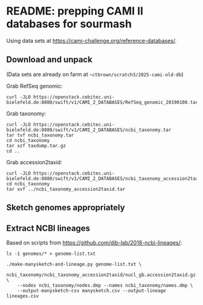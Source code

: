 # README: prepping CAMI II databases for sourmash

Using data sets at https://cami-challenge.org/reference-databases/.

## Download and unpack

(Data sets are already on farm at `~ctbrown/scratch3/2025-cami-old-db`)

Grab RefSeq genomic:
```
curl -JLO https://openstack.cebitec.uni-bielefeld.de:8080/swift/v1/CAMI_2_DATABASES/RefSeq_genomic_20190108.tar
```

Grab taxonomy:
```
curl -JLO https://openstack.cebitec.uni-bielefeld.de:8080/swift/v1/CAMI_2_DATABASES/ncbi_taxonomy.tar
tar tvf ncbi_taxonomy.tar
cd ncbi_taxonomy
tar xzf taxdump.tar.gz
cd ..
```

Grab accession2taxid:
```
curl -JLO https://openstack.cebitec.uni-bielefeld.de:8080/swift/v1/CAMI_2_DATABASES/ncbi_taxonomy_accession2taxid.tar
cd ncbi_taxonomy
tar xvf ../ncbi_taxonomy_accession2taxid.tar
```

## Sketch genomes appropriately

## Extract NCBI lineages

Based on scripts from https://github.com/dib-lab/2018-ncbi-lineages/:

```
ls -1 genomes/* > genome-list.txt

./make-manysketch-and-lineage.py genome-list.txt \
    ncbi_taxonomy/ncbi_taxonomy_accession2taxid/nucl_gb.accession2taxid.gz \
    --nodes ncbi_taxonomy/nodes.dmp --names ncbi_taxonomy/names.dmp \
    --output-manysketch-csv manysketch.csv --output-lineage lineages.csv
```
